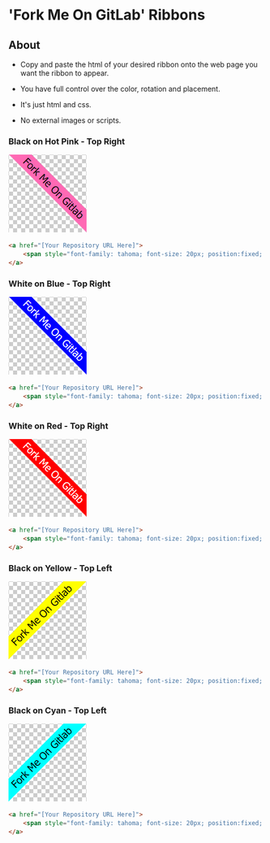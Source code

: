 # 'Fork Me On GitLab' Ribbons

## About

- Copy and paste the html of your desired ribbon onto the web page you want the ribbon to appear.

- You have full control over the color, rotation and placement. 

- It's just html and css. 

- No external images or scripts. 


### Black on Hot Pink - Top Right
![Black on Hot Pink - Top Right](img/boptr.gif)

```html
<a href="[Your Repository URL Here]">
    <span style="font-family: tahoma; font-size: 20px; position:fixed; top:50px; right:-45px; display:block; -webkit-transform: rotate(45deg); -moz-transform: rotate(45deg); background-color:hotpink; color:black; padding: 4px 30px 4px 30px">Fork me on GitLab</span>
</a>
```


### White on Blue - Top Right
![White on Blue - Top Right](img/wobtr.gif)
```html
<a href="[Your Repository URL Here]">
    <span style="font-family: tahoma; font-size: 20px; position:fixed; top:50px; right:-45px; display:block; -webkit-transform: rotate(45deg); -moz-transform: rotate(45deg); background-color:blue; color:white; padding: 4px 30px 4px 30px">Fork me on GitLab</span>
</a>
```

### White on Red - Top Right
![White on Red - Top Right](img/wortr.gif)
```html
<a href="[Your Repository URL Here]">
    <span style="font-family: tahoma; font-size: 20px; position:fixed; top:50px; right:-45px; display:block; -webkit-transform: rotate(45deg); -moz-transform: rotate(45deg); background-color:red; color:white; padding: 4px 30px 4px 30px">Fork me on GitLab</span>
</a>
```

### Black on Yellow - Top Left
![Black on Yellow - Top Left](img/boytl.gif)
```html
<a href="[Your Repository URL Here]">
    <span style="font-family: tahoma; font-size: 20px; position:fixed; top:50px; left:-45px; display:block; -webkit-transform: rotate(-45deg); -moz-transform: rotate(-45deg); background-color:yellow; color:black; padding: 4px 30px 4px 30px">Fork me on GitLab</span>
</a>
```

### Black on Cyan - Top Left
![Black on Yellow - Top Left](img/boctl.gif)
```html
<a href="[Your Repository URL Here]">
    <span style="font-family: tahoma; font-size: 20px; position:fixed; top:50px; left:-45px; display:block; -webkit-transform: rotate(-45deg); -moz-transform: rotate(-45deg); background-color:cyan; color:black; padding: 4px 30px 4px 30px">Fork me on GitLab</span>
</a>
```




